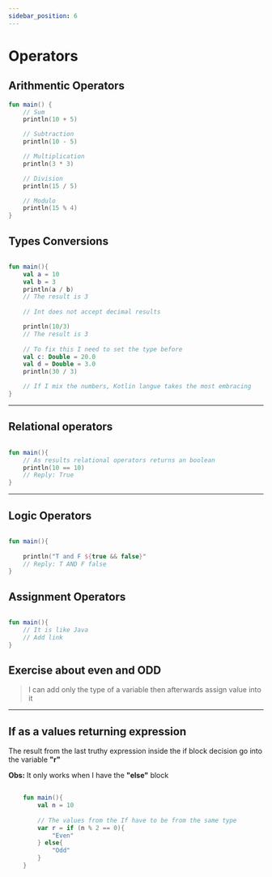 ```yaml
---
sidebar_position: 6
---
```


# Operators

## Arithmentic Operators

```kotlin
fun main() {
    // Sum
    println(10 + 5)

    // Subtraction
    println(10 - 5)

    // Multiplication
    println(3 * 3)

    // Division
    println(15 / 5)

    // Modulo
    println(15 % 4)
}
```


## Types Conversions

```kotlin

fun main(){
	val a = 10
	val b = 3
	println(a / b)
	// The result is 3
	
	// Int does not accept decimal results

	println(10/3)
	// The result is 3
	
	// To fix this I need to set the type before
	val c: Double = 20.0
	val d = Double = 3.0
	println(30 / 3)

	// If I mix the numbers, Kotlin langue takes the most embracing
}

```

---


## Relational operators

```kotlin

fun main(){
	// As results relational operators returns an boolean
	println(10 == 10)
	// Reply: True
}

```

---

## Logic Operators

```kotlin

fun main(){
	
	println("T and F ${true && false}"
	// Reply: T AND F false 	
}

```


## Assignment Operators

```kotlin

fun main(){
	// It is like Java
	// Add link
}

```
## Exercise about even and ODD
> I can add only the type of a variable then afterwards assign value into it
---

## If as a values returning expression
The result from the last truthy expression inside the if block decision go into the variable **"r"**

**Obs:** It only works when I have the **"else"** block
```kotlin
	
	fun main(){
		val n = 10
		
		// The values from the If have to be from the same type
		var r = if (n % 2 == 0){
			"Even"
		} else{
			"Odd"
		}
	}

```
